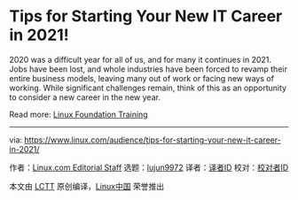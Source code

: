 [#]: collector: (lujun9972)
[#]: translator: ( )
[#]: reviewer: ( )
[#]: publisher: ( )
[#]: url: ( )
[#]: subject: (Tips for Starting Your New IT Career in 2021!)
[#]: via: (https://www.linux.com/audience/tips-for-starting-your-new-it-career-in-2021/)
[#]: author: (Linux.com Editorial Staff https://www.linux.com/author/linuxdotcom/)

Tips for Starting Your New IT Career in 2021!
======

2020 was a difficult year for all of us, and for many it continues in 2021. Jobs have been lost, and whole industries have been forced to revamp their entire business models, leaving many out of work or facing new ways of working. While significant challenges remain, think of this as an opportunity to consider a new career in the new year.

Read more: [Linux Foundation Training][1]

--------------------------------------------------------------------------------

via: https://www.linux.com/audience/tips-for-starting-your-new-it-career-in-2021/

作者：[Linux.com Editorial Staff][a]
选题：[lujun9972][b]
译者：[译者ID](https://github.com/译者ID)
校对：[校对者ID](https://github.com/校对者ID)

本文由 [LCTT](https://github.com/LCTT/TranslateProject) 原创编译，[Linux中国](https://linux.cn/) 荣誉推出

[a]: https://www.linux.com/author/linuxdotcom/
[b]: https://github.com/lujun9972
[1]: https://training.linuxfoundation.org/announcements/tips-for-starting-your-new-it-career-in-2021/?utm_source=linuxcom&utm_medium=blog&utm_campaign=blog
